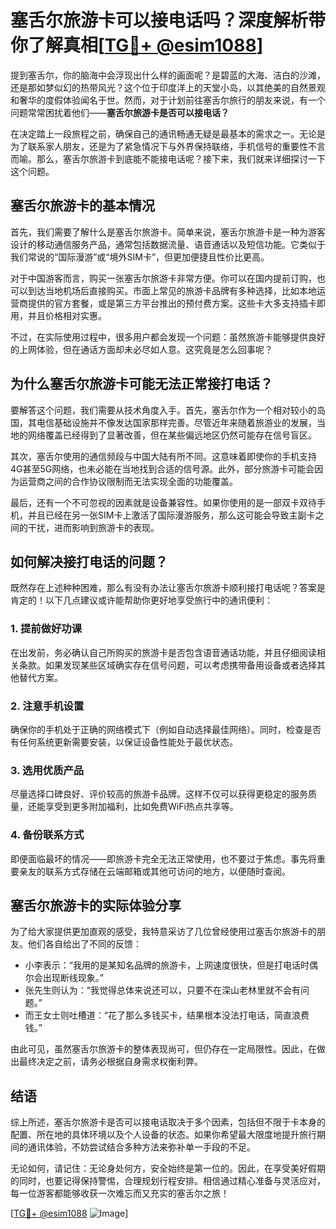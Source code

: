 # 塞舌尔旅游卡可以接电话吗？深度解析带你了解真相[[TG💪+ @esim1088](https://t.me/s/esim1088)]

提到塞舌尔，你的脑海中会浮现出什么样的画面呢？是碧蓝的大海、洁白的沙滩，还是那如梦似幻的热带风光？这个位于印度洋上的天堂小岛，以其绝美的自然景观和奢华的度假体验闻名于世。然而，对于计划前往塞舌尔旅行的朋友来说，有一个问题常常困扰着他们——**塞舌尔旅游卡是否可以接电话？**

在决定踏上一段旅程之前，确保自己的通讯畅通无疑是最基本的需求之一。无论是为了联系家人朋友，还是为了紧急情况下与外界保持联络，手机信号的重要性不言而喻。那么，塞舌尔旅游卡到底能不能接电话呢？接下来，我们就来详细探讨一下这个问题。

## 塞舌尔旅游卡的基本情况

首先，我们需要了解什么是塞舌尔旅游卡。简单来说，塞舌尔旅游卡是一种为游客设计的移动通信服务产品，通常包括数据流量、语音通话以及短信功能。它类似于我们常说的“国际漫游”或“境外SIM卡”，但更加便捷且性价比更高。

对于中国游客而言，购买一张塞舌尔旅游卡非常方便。你可以在国内提前订购，也可以到达当地机场后直接购买。市面上常见的旅游卡品牌有多种选择，比如本地运营商提供的官方套餐，或是第三方平台推出的预付费方案。这些卡大多支持插卡即用，并且价格相对实惠。

不过，在实际使用过程中，很多用户都会发现一个问题：虽然旅游卡能够提供良好的上网体验，但在通话方面却未必尽如人意。这究竟是怎么回事呢？

## 为什么塞舌尔旅游卡可能无法正常接打电话？

要解答这个问题，我们需要从技术角度入手。首先，塞舌尔作为一个相对较小的岛国，其电信基础设施并不像发达国家那样完善。尽管近年来随着旅游业的发展，当地的网络覆盖已经得到了显著改善，但在某些偏远地区仍然可能存在信号盲区。

其次，塞舌尔使用的通信频段与中国大陆有所不同。这意味着即使你的手机支持4G甚至5G网络，也未必能在当地找到合适的信号源。此外，部分旅游卡可能会因为运营商之间的合作协议限制而无法实现全面的功能覆盖。

最后，还有一个不可忽视的因素就是设备兼容性。如果你使用的是一部双卡双待手机，并且已经在另一张SIM卡上激活了国际漫游服务，那么这可能会导致主副卡之间的干扰，进而影响到旅游卡的表现。

## 如何解决接打电话的问题？

既然存在上述种种困难，那么有没有办法让塞舌尔旅游卡顺利接打电话呢？答案是肯定的！以下几点建议或许能帮助你更好地享受旅行中的通讯便利：

### 1. 提前做好功课
在出发前，务必确认自己所购买的旅游卡是否包含语音通话功能，并且仔细阅读相关条款。如果发现某些区域确实存在信号问题，可以考虑携带备用设备或者选择其他替代方案。

### 2. 注意手机设置
确保你的手机处于正确的网络模式下（例如自动选择最佳网络）。同时，检查是否有任何系统更新需要安装，以保证设备性能处于最优状态。

### 3. 选用优质产品
尽量选择口碑良好、评价较高的旅游卡品牌。这样不仅可以获得更稳定的服务质量，还能享受到更多附加福利，比如免费WiFi热点共享等。

### 4. 备份联系方式
即便面临最坏的情况——即旅游卡完全无法正常使用，也不要过于焦虑。事先将重要亲友的联系方式存储在云端邮箱或其他可访问的地方，以便随时查阅。

## 塞舌尔旅游卡的实际体验分享

为了给大家提供更加直观的感受，我特意采访了几位曾经使用过塞舌尔旅游卡的朋友。他们各自给出了不同的反馈：

- 小李表示：“我用的是某知名品牌的旅游卡，上网速度很快，但是打电话时偶尔会出现断线现象。”
- 张先生则认为：“我觉得总体来说还可以，只要不在深山老林里就不会有问题。”
- 而王女士则吐槽道：“花了那么多钱买卡，结果根本没法打电话，简直浪费钱。”

由此可见，虽然塞舌尔旅游卡的整体表现尚可，但仍存在一定局限性。因此，在做出最终决定之前，请务必根据自身需求权衡利弊。

## 结语

综上所述，塞舌尔旅游卡是否可以接电话取决于多个因素，包括但不限于卡本身的配置、所在地的具体环境以及个人设备的状态。如果你希望最大限度地提升旅行期间的通讯体验，不妨尝试结合多种方法来弥补单一手段的不足。

无论如何，请记住：无论身处何方，安全始终是第一位的。因此，在享受美好假期的同时，也要记得保持警惕，合理规划行程安排。相信通过精心准备与灵活应对，每一位游客都能够收获一次难忘而又充实的塞舌尔之旅！

[[TG💪+ @esim1088](https://t.me/s/esim1088) ![Image](https://i.postimg.cc/4NQfJmqS/Snipaste-2025-05-13-00-14-12.png)]